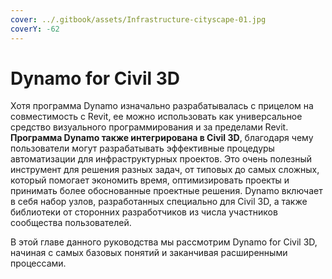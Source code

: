 ```yaml
---
cover: ../.gitbook/assets/Infrastructure-cityscape-01.jpg
coverY: -62
---
```


# Dynamo for Civil 3D 

Хотя программа Dynamo изначально разрабатывалась с прицелом на совместимость с Revit, ее можно использовать как универсальное средство визуального программирования и за пределами Revit. **Программа Dynamo также интегрирована в Civil 3D**, благодаря чему пользователи могут разрабатывать эффективные процедуры автоматизации для инфраструктурных проектов. Это очень полезный инструмент для решения разных задач, от типовых до самых сложных, который помогает экономить время, оптимизировать проекты и принимать более обоснованные проектные решения. Dynamo включает в себя набор узлов, разработанных специально для Civil 3D, а также библиотеки от сторонних разработчиков из числа участников сообщества пользователей.

В этой главе данного руководства мы рассмотрим Dynamo for Civil 3D, начиная с самых базовых понятий и заканчивая расширенными процессами.
